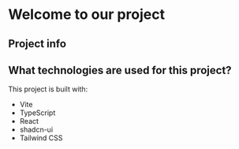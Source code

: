 # Welcome to our project

## Project info

## What technologies are used for this project?

This project is built with:

- Vite
- TypeScript
- React
- shadcn-ui
- Tailwind CSS

